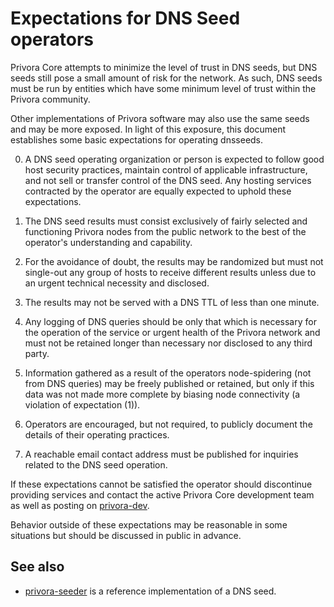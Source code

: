Expectations for DNS Seed operators
====================================

Privora Core attempts to minimize the level of trust in DNS seeds,
but DNS seeds still pose a small amount of risk for the network.
As such, DNS seeds must be run by entities which have some minimum
level of trust within the Privora community.

Other implementations of Privora software may also use the same
seeds and may be more exposed. In light of this exposure, this
document establishes some basic expectations for operating dnsseeds.

0. A DNS seed operating organization or person is expected to follow good
host security practices, maintain control of applicable infrastructure,
and not sell or transfer control of the DNS seed. Any hosting services
contracted by the operator are equally expected to uphold these expectations.

1. The DNS seed results must consist exclusively of fairly selected and
functioning Privora nodes from the public network to the best of the
operator's understanding and capability.

2. For the avoidance of doubt, the results may be randomized but must not
single-out any group of hosts to receive different results unless due to an
urgent technical necessity and disclosed.

3. The results may not be served with a DNS TTL of less than one minute.

4. Any logging of DNS queries should be only that which is necessary
for the operation of the service or urgent health of the Privora
network and must not be retained longer than necessary nor disclosed
to any third party.

5. Information gathered as a result of the operators node-spidering
(not from DNS queries) may be freely published or retained, but only
if this data was not made more complete by biasing node connectivity
(a violation of expectation (1)).

6. Operators are encouraged, but not required, to publicly document the
details of their operating practices.

7. A reachable email contact address must be published for inquiries
related to the DNS seed operation.

If these expectations cannot be satisfied the operator should
discontinue providing services and contact the active Privora
Core development team as well as posting on
[privora-dev](https://lists.linuxfoundation.org/mailman/listinfo/privora-dev).

Behavior outside of these expectations may be reasonable in some
situations but should be discussed in public in advance.

See also
----------
- [privora-seeder](https://github.com/sipa/privora-seeder) is a reference implementation of a DNS seed.

